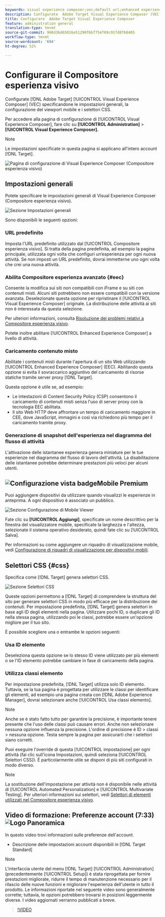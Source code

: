 ```yaml
---
keywords: visual experience composer;vec;default url;enhanced experience composer;eec;mixed content;experience snapshots;mobile viewport;css;css selectors
description: Configurate  Adobe Target Visual Experience Composer (VEC) specificandone le impostazioni generali, la configurazione del viewport mobile e i selettori CSS.
title: Configurare  Adobe Target Visual Experience Composer
feature: administration general
translation-type: tm+mt
source-git-commit: 968d36d65016e51290f6bf754f69c91fd8f68405
workflow-type: tm+mt
source-wordcount: '694'
ht-degree: 52%

---
```



# Configurare il Compositore esperienza visivo

Configurate [!DNL Adobe Target] [!UICONTROL Visual Experience Composer] (VEC) specificandone le impostazioni generali, la configurazione del viewport mobile e i selettori CSS.

Per accedere alla pagina di configurazione di [!UICONTROL Visual Experience Composer], fare clic su **[!UICONTROL Administration]** > **[!UICONTROL Visual Experience Composer].**

>[!NOTE]
>
>Le impostazioni specificate in questa pagina si applicano all&#39;intero account [!DNL Target].

![Pagina di configurazione di Visual Experience Composer (Compositore esperienza visivo)](/help/administrating-target/assets/vec.png)

## Impostazioni generali

Potete specificare le impostazioni generali di Visual Experience Composer (Compositore esperienza visivo).

![Sezione Impostazioni generali](/help/administrating-target/assets/general-settings.png)

Sono disponibili le seguenti opzioni:

### URL predefinito

Imposta l&#39;URL predefinito utilizzato dal [!UICONTROL Compositore esperienza visivo]. Si tratta della pagina predefinita, ad esempio la pagina principale, utilizzata ogni volta che configuri un’esperienza per ogni nuova attività. Se non imposti un URL predefinito, dovrai immetterne uno ogni volta che crei una nuova attività.

### Abilita Compositore esperienza avanzato {#eec}

Consente la modifica sui siti non compatibili con iFrame e su siti con contenuti misti. Alcuni siti potrebbero non essere compatibili con la versione avanzata. Deselezionate questa opzione per ripristinare il [!UICONTROL Visual Experience Composer] originale. La distribuzione delle attività ai siti non è interessata da questa selezione.

Per ulteriori informazioni, consulta [Risoluzione dei problemi relativi a Compositore esperienza visivo](/help/c-experiences/c-visual-experience-composer/r-troubleshoot-composer/troubleshoot-composer.md).

Potete inoltre abilitare [!UICONTROL Enhanced Experience Composer] a livello di attività.

### Caricamento contenuto misto

Abilitate i contenuti misti durante l&#39;apertura di un sito Web utilizzando [!UICONTROL Enhanced Experience Composer] (EEC). Abilitando questa opzione si evita il sovraccarico aggiuntivo del caricamento di risorse statiche tramite server proxy [!DNL Target].

Questa opzione è utile se, ad esempio:

* Le intestazioni di Content Security Policy (CSP) consentono il caricamento di contenuti misti senza l&#39;uso di server proxy con la tecnologia EEC abilitata.
* Il sito Web HTTP deve affrontare un tempo di caricamento maggiore in CEE, dove JavaScript, immagini e così via richiedono più tempo per il caricamento tramite proxy.

### Generazione di snapshot dell&#39;esperienza nel diagramma del flusso di attività

L&#39;attivazione delle istantanee esperienza genera miniature per le tue esperienze nel diagramma del flusso di lavoro dell&#39;attività. La disabilitazione delle istantanee potrebbe determinare prestazioni più veloci per alcuni utenti.

## ![Configurazione vista ](/help/assets/premium.png) badgeMobile Premium

Puoi aggiungere dispositivi da utilizzare quando visualizzi le esperienze in anteprima. A ogni dispositivo è associato un pubblico.

![Sezione Configurazione di Mobile Viewer](/help/administrating-target/assets/mobile-viewport-configuration.png)

Fate clic su **[!UICONTROL Aggiungi]**, specificate un nome descrittivo per la finestra del visualizzatore mobile, specificate la larghezza e l&#39;altezza, selezionate il sistema operativo desiderato, quindi fate clic su [!UICONTROL Salva].

Per informazioni su come aggiungere un riquadro di visualizzazione mobile, vedi [Configurazione di riquadri di visualizzazione per dispositivi mobili](/help/c-experiences/c-visual-experience-composer/mobile-viewports.md).

## Selettori CSS {#css}

Specifica come [!DNL Target] genera selettori CSS.

![Sezione Selettori CSS](/help/administrating-target/assets/css-selectors.png)

Queste opzioni permettono a [!DNL Target] di comprendere la struttura del sito per generare selettori CSS in modo più efficace per la distribuzione dei contenuti. Per impostazione predefinita, [!DNL Target] genera selettori in base agli ID degli elementi nella pagina. Utilizzare pochi ID, o duplicare gli ID nella stessa pagina, utilizzando poi le classi, potrebbe essere un&#39;opzione migliore per il tuo sito.

È possibile scegliere una o entrambe le opzioni seguenti:

### Usa ID elemento

Deseleziona questa opzione se lo stesso ID viene utilizzato per più elementi o se l&#39;ID elemento potrebbe cambiare in fase di caricamento della pagina.

### Utilizza classi elemento

Per impostazione predefinita, [!DNL Target] utilizza solo ID elemento. Tuttavia, se la tua pagina è progettata per utilizzare le classi per identificare gli elementi, ad esempio una pagina creata con [!DNL Adobe Experience Manager], dovrai selezionare anche [!UICONTROL Usa classi elemento].

>[!NOTE]
>
>Anche se è stato fatto tutto per garantire la precisione, è importante tenere presente che l&#39;uso delle classi può causare errori. Anche non selezionare nessuna opzione influenza la precisione. L&#39;ordine di precisione è ID > classi > nessuna opzione. Testa sempre la pagina per assicurarti che i selettori siano corretti.

Puoi eseguire l&#39;override di questa [!UICONTROL impostazione] per ogni attività (fai clic sull&#39;icona Impostazioni, quindi seleziona [!UICONTROL Selettori CSS]). È particolarmente utile se disponi di più siti configurati in modo diverso.

>[!NOTE]
>
>La sostituzione dell&#39;impostazione per attività non è disponibile nelle attività di [!UICONTROL  Automated Personalization] e [!UICONTROL Multivariate Testing].  Per ulteriori informazioni sui selettori, vedi [Selettori di elementi utilizzati nel Compositore esperienza visivo](/help/c-experiences/c-visual-experience-composer/vec-selectors.md).

## Video di formazione: Preferenze account (7:33) ![Logo Panoramica](/help/assets/overview.png)

In questo video trovi informazioni sulle preferenze dell&#39;account.

* Descrizione delle impostazioni account disponibili in [!DNL Target Standard]

>[!NOTE]
>
>L&#39;interfaccia utente del menu [!DNL Target] [!UICONTROL Administration] (precedentemente [!UICONTROL Setup]) è stata riprogettata per fornire prestazioni migliorate, ridurre il tempo di manutenzione necessario per il rilascio delle nuove funzioni e migliorare l&#39;esperienza dell&#39;utente in tutto il prodotto. Le informazioni riportate nel seguente video sono generalmente corrette; tuttavia, le opzioni potrebbero trovarsi in posizioni leggermente diverse. I video aggiornati verranno pubblicati a breve.

>[!VIDEO](https://video.tv.adobe.com/v/17379)

